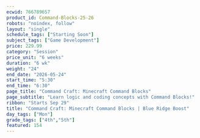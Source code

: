 ```yaml
---
ecwid: 766789657
product_id: Command-Blocks-25-26
robots: "noindex, follow"
layout: "single"
schedule_tags: ["Starting Soon"]
subject_tags: ["Game Development"]
price: 229.99
category: "Session"
price_unit: "6 weeks"
duration: "6 wk"
weight: "24"
end_date: "2026-05-24"
start_time: "5:30"
end_time: "6:30"
page_title: "Command Craft: Minecraft Command Blocks"
page_subtitle: "Learn logic and coding concepts with Command Blocks!"
ribbon: "Starts Sep 29"
title: "Command Craft: Minecraft Command Blocks | Blue Ridge Boost"
day_tags: ["Mon"]
grade_tags: ["4th","5th"]
featured: 154
---
```


